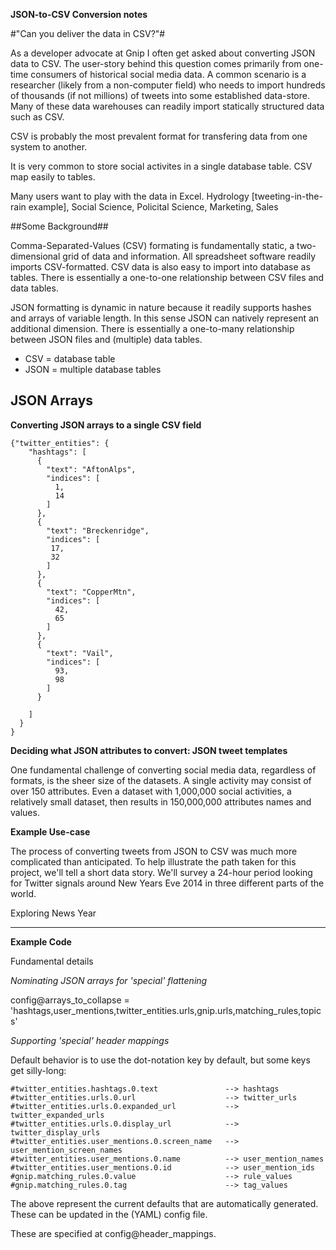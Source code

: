 **JSON-to-CSV Conversion notes**

#"Can you deliver the data in CSV?"#

As a developer advocate at Gnip I often get asked about converting JSON data to CSV. The user-story behind this question comes primarily from one-time consumers of historical social media data. A common scenario is a researcher (likely from a non-computer field) who needs to import hundreds of thousands (if not millions) of tweets into some established data-store. Many of these data warehouses can readily import statically structured data such as CSV. 

CSV is probably the most prevalent format for transfering data from one system to another.

It is very common to store social activites in a single database table.  CSV map easily to tables.

Many users want to play with the data in Excel. 
Hydrology [tweeting-in-the-rain example], Social Science, Policital Science, Marketing, Sales


##Some Background##

Comma-Separated-Values (CSV) formating is fundamentally static, a two-dimensional grid of data and information.  All spreadsheet software readily imports CSV-formatted.  CSV data is also easy to import into database as tables. There is essentially a one-to-one relationship between CSV files and data tables.

JSON formatting is dynamic in nature because it readily supports hashes and arrays of variable length. In this sense JSON can natively represent an additional dimension.  There is essentially a one-to-many relationship between JSON files and (multiple) data tables.

+ CSV = database table
+ JSON = multiple database tables

## JSON Arrays


**Converting JSON arrays to a single CSV field**

```
{"twitter_entities": {
    "hashtags": [
      {
        "text": "AftonAlps",
        "indices": [
          1,
          14
        ]
      },
      {
        "text": "Breckenridge",
        "indices": [
         17,
         32
        ]
      },
      {
        "text": "CopperMtn",
        "indices": [
          42,
          65
        ]
      },
      {
        "text": "Vail",
        "indices": [
          93,
          98
        ]
      }
      
    ]
  }
}
```

**Deciding what JSON attributes to convert: JSON tweet templates**

One fundamental challenge of converting social media data, regardless of formats, is the sheer size of the datasets. A single activity may consist of over 150 attributes. Even a dataset with 1,000,000 social activities, a relatively small dataset, then results in 150,000,000 attributes names and values.  



**Example Use-case**

The process of converting tweets from JSON to CSV was much more complicated than anticipated. To help illustrate the path taken for this project, we'll tell a short data story. We'll survey a 24-hour period looking for Twitter signals around New Years Eve 2014 in three different parts of the world.  

Exploring News Year 



**********************************************
**Example Code**


Fundamental details




*Nominating JSON arrays for 'special' flattening*

config@arrays_to_collapse = 'hashtags,user_mentions,twitter_entities.urls,gnip.urls,matching_rules,topics'



*Supporting 'special' header mappings*

Default behavior is to use the dot-notation key by default, but some keys get silly-long:

    #twitter_entities.hashtags.0.text               --> hashtags
    #twitter_entities.urls.0.url                    --> twitter_urls
    #twitter_entities.urls.0.expanded_url           --> twitter_expanded_urls
    #twitter_entities.urls.0.display_url            --> twitter_display_urls
    #twitter_entities.user_mentions.0.screen_name   --> user_mention_screen_names
    #twitter_entities.user_mentions.0.name          --> user_mention_names
    #twitter_entities.user_mentions.0.id            --> user_mention_ids
    #gnip.matching_rules.0.value                    --> rule_values
    #gnip.matching_rules.0.tag                      --> tag_values
    
The above represent the current defaults that are automatically generated. These can be updated in the (YAML) config file.

These are specified at config@header_mappings.
